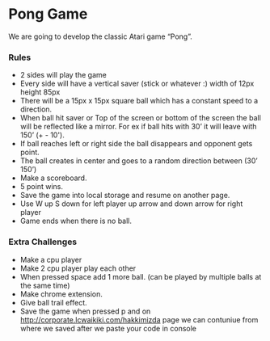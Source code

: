 # Pong Game

We are going to develop the classic Atari game “Pong”.

### Rules ###
* 2 sides will play the game
* Every side will have a vertical saver (stick or whatever :) width of 12px height 85px
* There will be a 15px x 15px square ball which has a constant speed to a direction.
* When ball hit saver or Top of the screen or  bottom of the screen the ball will be reflected like a mirror. For ex if ball hits with 30’ it will leave with 150’ (+ - 10').
* If ball reaches left or right side the ball disappears and opponent gets point.
* The ball creates in center and goes to a random direction between (30’ 150’)
* Make a scoreboard.
* 5 point wins.
* Save the game into local storage and resume on another page.
* Use W up S down for left player up arrow and down arrow for right player
* Game ends when there is no ball.

### Extra Challenges ###
* Make a cpu player
* Make 2 cpu player play each other
* When pressed space add 1 more ball. (can  be played by multiple balls at the same time)
* Make chrome extension.
* Give ball trail effect.
* Save the game when pressed p and on http://corporate.lcwaikiki.com/hakkimizda page we can contuniue from where we saved after we paste your code in console
